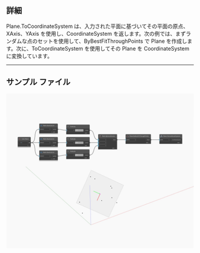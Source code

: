 ## 詳細
Plane.ToCoordinateSystem は、入力された平面に基づいてその平面の原点、XAxis、YAxis を使用し、CoordinateSystem を返します。次の例では、まずランダムな点のセットを使用して、ByBestFitThroughPoints で Plane を作成します。次に、ToCoordinateSystem を使用してその Plane を CoordinateSystem に変換しています。
___
## サンプル ファイル

![ToCoordinateSystem](./Autodesk.DesignScript.Geometry.Plane.ToCoordinateSystem_img.jpg)

